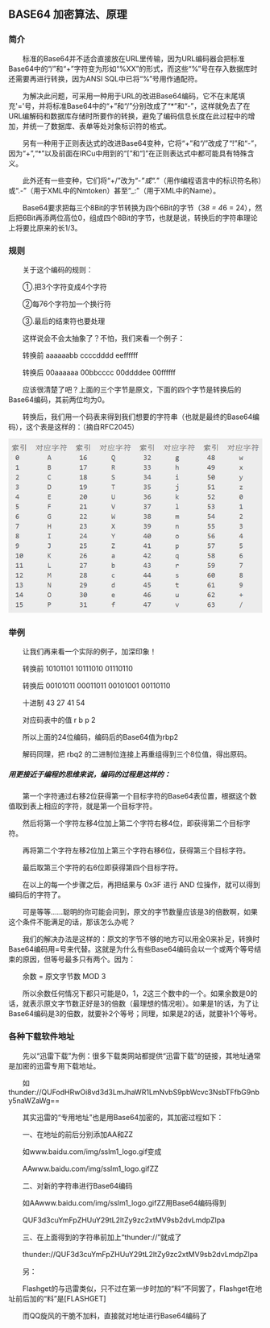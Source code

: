 ## BASE64 加密算法、原理

### 简介

　　标准的Base64并不适合直接放在URL里传输，因为URL编码器会把标准Base64中的“/”和“+”字符变为形如“%XX”的形式，而这些“%”号在存入数据库时还需要再进行转换，因为ANSI SQL中已将“%”号用作通配符。

　　为解决此问题，可采用一种用于URL的改进Base64编码，它不在末尾填充'='号，并将标准Base64中的“+”和“/”分别改成了“*”和“-”，这样就免去了在URL编解码和数据库存储时所要作的转换，避免了编码信息长度在此过程中的增加，并统一了数据库、表单等处对象标识符的格式。

　　另有一种用于正则表达式的改进Base64变种，它将“+”和“/”改成了“!”和“-”，因为“+”,“*”以及前面在IRCu中用到的“[”和“]”在正则表达式中都可能具有特殊含义。

　　此外还有一些变种，它们将“+/”改为“_-”或“._”（用作编程语言中的标识符名称）或“.-”（用于XML中的Nmtoken）甚至“_:”（用于XML中的Name）。

　　Base64要求把每三个8Bit的字节转换为四个6Bit的字节（3*8 = 4*6 = 24），然后把6Bit再添两位高位0，组成四个8Bit的字节，也就是说，转换后的字符串理论上将要比原来的长1/3。

### 规则

　　关于这个编码的规则：

　　①.把3个字符变成4个字符

　　②每76个字符加一个换行符

　　③.最后的结束符也要处理

　　这样说会不会太抽象了？不怕，我们来看一个例子：

　　转换前 aaaaaabb ccccdddd eeffffff

　　转换后 00aaaaaa 00bbcccc 00ddddee 00ffffff

　　应该很清楚了吧？上面的三个字节是原文，下面的四个字节是转换后的Base64编码，其前两位均为0。

　　转换后，我们用一个码表来得到我们想要的字符串（也就是最终的Base64编码），这个表是这样的：（摘自RFC2045）

<img src="img/BASE64转换表.png" alt="">

### 举例

　　让我们再来看一个实际的例子，加深印象！

　　转换前 10101101 10111010 01110110

　　转换后 00101011 00011011 00101001 00110110

　　十进制 43 27 41 54

　　对应码表中的值 r b p 2

　　所以上面的24位编码，编码后的Base64值为rbp2

　　解码同理，把 rbq2 的二进制位连接上再重组得到三个8位值，得出原码。

##### 用更接近于编程的思维来说，编码的过程是这样的：

　　第一个字符通过右移2位获得第一个目标字符的Base64表位置，根据这个数值取到表上相应的字符，就是第一个目标字符。

　　然后将第一个字符左移4位加上第二个字符右移4位，即获得第二个目标字符。

　　再将第二个字符左移2位加上第三个字符右移6位，获得第三个目标字符。

　　最后取第三个字符的右6位即获得第四个目标字符。

　　在以上的每一个步骤之后，再把结果与 0x3F 进行 AND 位操作，就可以得到编码后的字符了。

　　可是等等……聪明的你可能会问到，原文的字节数量应该是3的倍数啊，如果这个条件不能满足的话，那该怎么办呢？

　　我们的解决办法是这样的：原文的字节不够的地方可以用全0来补足，转换时Base64编码用=号来代替。这就是为什么有些Base64编码会以一个或两个等号结束的原因，但等号最多只有两个。因为：

　　余数 = 原文字节数 MOD 3

　　所以余数任何情况下都只可能是0，1，2这三个数中的一个。如果余数是0的话，就表示原文字节数正好是3的倍数（最理想的情况啦）。如果是1的话，为了让Base64编码是3的倍数，就要补2个等号；同理，如果是2的话，就要补1个等号。

### 各种下载软件地址

　　先以“迅雷下载”为例：很多下载类网站都提供“迅雷下载”的链接，其地址通常是加密的迅雷专用下载地址。

　　如thunder://QUFodHRwOi8vd3d3LmJhaWR1LmNvbS9pbWcvc3NsbTFfbG9nby5naWZaWg==

　　其实迅雷的“专用地址”也是用Base64加密的，其加密过程如下：

　　一、在地址的前后分别添加AA和ZZ

　　如www.baidu.com/img/sslm1_logo.gif变成

　　AAwww.baidu.com/img/sslm1_logo.gifZZ

　　二、对新的字符串进行Base64编码

　　如AAwww.baidu.com/img/sslm1_logo.gifZZ用Base64编码得到

　　QUF3d3cuYmFpZHUuY29tL2ltZy9zc2xtMV9sb2dvLmdpZlpa

　　三、在上面得到的字符串前加上“thunder://”就成了

　　thunder://QUF3d3cuYmFpZHUuY29tL2ltZy9zc2xtMV9sb2dvLmdpZlpa

　　另：

　　Flashget的与迅雷类似，只不过在第一步时加的“料”不同罢了，Flashget在地址前后加的“料”是[FLASHGET]

　　而QQ旋风的干脆不加料，直接就对地址进行Base64编码了